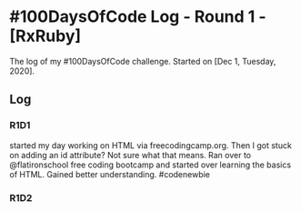 # #100DaysOfCode Log - Round 1 - [RxRuby]

The log of my #100DaysOfCode challenge. Started on [Dec 1, Tuesday, 2020].

## Log

### R1D1 
started my day working on HTML via  freecodingcamp.org. Then I got stuck on adding an id attribute? Not sure what that means. Ran over to @flatironschool free coding bootcamp and started over learning the basics of HTML. Gained better understanding. #codenewbie 

### R1D2
